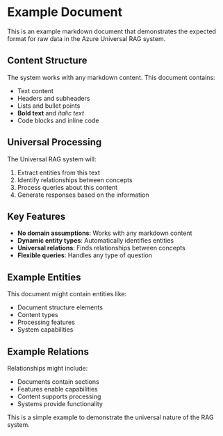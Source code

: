 # Example Document

This is an example markdown document that demonstrates the expected format for raw data in the Azure Universal RAG system.

## Content Structure

The system works with any markdown content. This document contains:

- Text content
- Headers and subheaders
- Lists and bullet points
- **Bold text** and *italic text*
- Code blocks and inline code

## Universal Processing

The Universal RAG system will:

1. Extract entities from this text
2. Identify relationships between concepts
3. Process queries about this content
4. Generate responses based on the information

## Key Features
- **No domain assumptions**: Works with any markdown content
- **Dynamic entity types**: Automatically identifies entities
- **Universal relations**: Finds relationships between concepts
- **Flexible queries**: Handles any type of question

## Example Entities

This document might contain entities like:
- Document structure elements
- Content types
- Processing features
- System capabilities

## Example Relations

Relationships might include:
- Documents contain sections
- Features enable capabilities
- Content supports processing
- Systems provide functionality

This is a simple example to demonstrate the universal nature of the RAG system.
